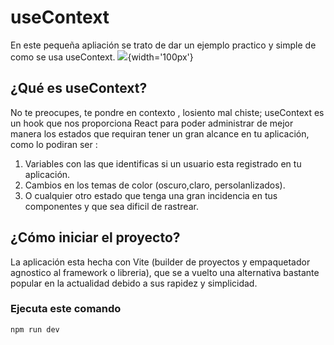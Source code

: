 # useContext
En este pequeña apliación se trato de dar un ejemplo practico y simple de como se usa useContext.
![](https://github.githubassets.com/images/modules/logos_page/GitHub-Mark.png){width='100px'}

## ¿Qué es useContext?
No te preocupes, te pondre en contexto , losiento mal chiste; useContext es un hook que nos proporciona React para poder administrar de mejor 
manera los estados que requiran tener un gran alcance en tu aplicación,  como lo podiran ser : 
1. Variables con las que identificas si un usuario esta registrado en tu aplicación.
2. Cambios en los temas de color (oscuro,claro, persolanlizados).
3. O cualquier otro estado que tenga una gran incidencia en tus componentes y que sea dificil de rastrear.
## ¿Cómo iniciar el proyecto?
La aplicación esta hecha con Vite (builder de proyectos y empaquetador agnostico al framework o libreria), que se a vuelto una alternativa bastante popular en la actualidad debido a sus rapidez y simplicidad.

### Ejecuta este comando

```
npm run dev
```  
